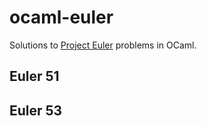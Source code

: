 # ocaml-euler

Solutions to [Project Euler](https://projecteuler.net/) problems in OCaml.

## Euler 51

## Euler 53

